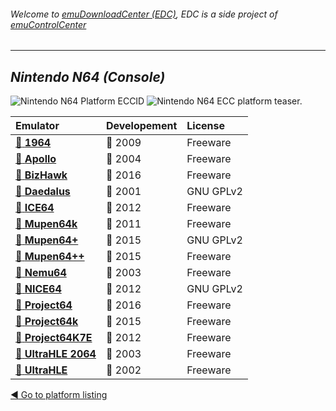 ###### Welcome to [emuDownloadCenter (EDC)](https://github.com/PhoenixInteractiveNL/emuDownloadCenter/wiki/), EDC is a side project of [emuControlCenter](https://github.com/PhoenixInteractiveNL/emuControlCenter/wiki/)
***
## _Nintendo N64 (Console)_
![](https://raw.githubusercontent.com/wiki/PhoenixInteractiveNL/emuDownloadCenter/images_platform/ecc_n64_cell.png "Nintendo N64 Platform ECCID")
![](https://raw.githubusercontent.com/wiki/PhoenixInteractiveNL/emuDownloadCenter/images_platform/ecc_n64_teaser.png "Nintendo N64 ECC platform teaser.")

| Emulator | Developement | License |
|:---------|:-------------|:--------|
| [:file_folder: **1964**](https://github.com/PhoenixInteractiveNL/emuDownloadCenter/wiki/Emulator-1964#menu) | :red_circle: 2009 | Freeware |
| [:file_folder: **Apollo**](https://github.com/PhoenixInteractiveNL/emuDownloadCenter/wiki/Emulator-apollo#menu) | :red_circle: 2004 | Freeware |
| [:file_folder: **BizHawk**](https://github.com/PhoenixInteractiveNL/emuDownloadCenter/wiki/Emulator-bizhawk#menu) | :large_blue_circle: 2016 | Freeware |
| [:file_folder: **Daedalus**](https://github.com/PhoenixInteractiveNL/emuDownloadCenter/wiki/Emulator-daedalus#menu) | :red_circle: 2001 | GNU GPLv2 |
| [:file_folder: **ICE64**](https://github.com/PhoenixInteractiveNL/emuDownloadCenter/wiki/Emulator-ice64#menu) | :red_circle: 2012 | Freeware |
| [:file_folder: **Mupen64k**](https://github.com/PhoenixInteractiveNL/emuDownloadCenter/wiki/Emulator-mupen64k#menu) | :red_circle: 2011 | Freeware |
| [:file_folder: **Mupen64+**](https://github.com/PhoenixInteractiveNL/emuDownloadCenter/wiki/Emulator-mupen64plus#menu) | :large_blue_circle: 2015 | GNU GPLv2 |
| [:file_folder: **Mupen64++**](https://github.com/PhoenixInteractiveNL/emuDownloadCenter/wiki/Emulator-mupen64plusplus#menu) | :large_blue_circle: 2015 | Freeware |
| [:file_folder: **Nemu64**](https://github.com/PhoenixInteractiveNL/emuDownloadCenter/wiki/Emulator-nemu64#menu) | :red_circle: 2003 | Freeware |
| [:file_folder: **NICE64**](https://github.com/PhoenixInteractiveNL/emuDownloadCenter/wiki/Emulator-nice64#menu) | :red_circle: 2012 | GNU GPLv2 |
| [:file_folder: **Project64**](https://github.com/PhoenixInteractiveNL/emuDownloadCenter/wiki/Emulator-project64#menu) | :large_blue_circle: 2016 | Freeware |
| [:file_folder: **Project64k**](https://github.com/PhoenixInteractiveNL/emuDownloadCenter/wiki/Emulator-project64k#menu) | :large_blue_circle: 2015 | Freeware |
| [:file_folder: **Project64K7E**](https://github.com/PhoenixInteractiveNL/emuDownloadCenter/wiki/Emulator-project64k7e#menu) | :red_circle: 2012 | Freeware |
| [:file_folder: **UltraHLE 2064**](https://github.com/PhoenixInteractiveNL/emuDownloadCenter/wiki/Emulator-ultrahle2064#menu) | :red_circle: 2003 | Freeware |
| [:file_folder: **UltraHLE**](https://github.com/PhoenixInteractiveNL/emuDownloadCenter/wiki/Emulator-ultrahle#menu) | :red_circle: 2002 | Freeware |

[:arrow_backward: Go to platform listing](https://github.com/PhoenixInteractiveNL/emuDownloadCenter/wiki/EDC-Platform-List)
